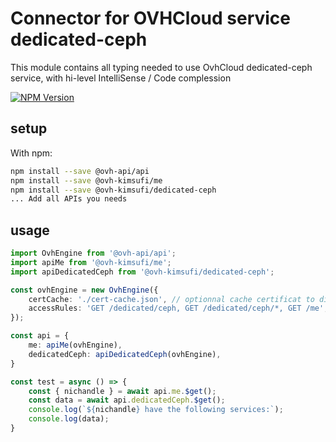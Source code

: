 # Connector for OVHCloud service dedicated-ceph

This module contains all typing needed to use OvhCloud dedicated-ceph service, with hi-level IntelliSense / Code complession

[![NPM Version](https://img.shields.io/npm/v/@ovh-kimsufi/dedicated-ceph.svg?style=flat)](https://www.npmjs.org/package/@ovh-kimsufi/dedicated-ceph)

## setup

With npm:
````bash
npm install --save @ovh-api/api
npm install --save @ovh-kimsufi/me
npm install --save @ovh-kimsufi/dedicated-ceph
... Add all APIs you needs
````

## usage

````typescript
import OvhEngine from '@ovh-api/api';
import apiMe from '@ovh-kimsufi/me';
import apiDedicatedCeph from '@ovh-kimsufi/dedicated-ceph';

const ovhEngine = new OvhEngine({ 
    certCache: './cert-cache.json', // optionnal cache certificat to disk
    accessRules: 'GET /dedicated/ceph, GET /dedicated/ceph/*, GET /me', // optionnal limit the requested privileges.
});

const api = {
    me: apiMe(ovhEngine),
    dedicatedCeph: apiDedicatedCeph(ovhEngine),
}

const test = async () => {
    const { nichandle } = await api.me.$get();
    const data = await api.dedicatedCeph.$get();
    console.log(`${nichandle} have the following services:`);
    console.log(data);
}

````